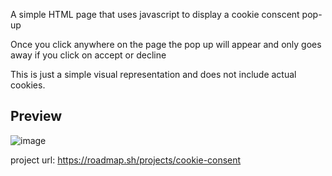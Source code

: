 A simple HTML page that uses javascript to display a cookie conscent pop-up

Once you click anywhere on the page the pop up will appear and only goes away if you click on accept or decline

This is just a simple visual representation and does not include actual cookies.

## Preview

![image](https://github.com/user-attachments/assets/21c77a3f-6a1e-48f2-8463-412f35926490)

project url: https://roadmap.sh/projects/cookie-consent
